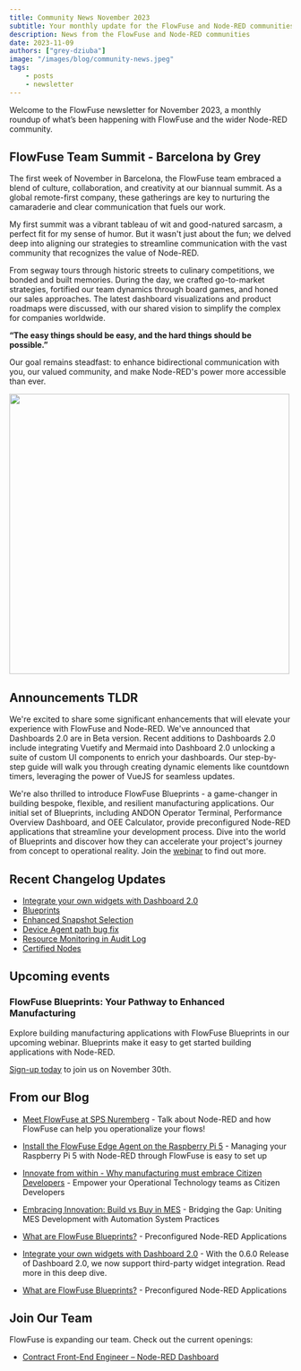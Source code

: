 ```yaml
---
title: Community News November 2023
subtitle: Your monthly update for the FlowFuse and Node-RED communities
description: News from the FlowFuse and Node-RED communities
date: 2023-11-09
authors: ["grey-dziuba"]
image: "/images/blog/community-news.jpeg"
tags:
    - posts
    - newsletter
---
```


Welcome to the FlowFuse newsletter for November 2023, a monthly roundup of what’s been happening with FlowFuse and the wider Node-RED community. 

<!--more-->

## FlowFuse Team Summit - Barcelona by Grey

The first week of November in Barcelona, the FlowFuse team embraced a blend of culture, collaboration, and creativity at our biannual summit. As a global remote-first company, these gatherings are key to nurturing the camaraderie and clear communication that fuels our work.

My first summit was a vibrant tableau of wit and good-natured sarcasm, a perfect fit for my sense of humor. But it wasn't just about the fun; we delved deep into aligning our strategies to streamline communication with the vast community that recognizes the value of Node-RED.

From segway tours through historic streets to culinary competitions, we bonded and built memories. During the day, we crafted go-to-market strategies, fortified our team dynamics through board games, and honed our sales approaches. The latest dashboard visualizations and product roadmaps were discussed, with our shared vision to simplify the complex for companies worldwide. 

**“The easy things should be easy, and the hard things should be possible.”**

Our goal remains steadfast: to enhance bidirectional communication with you, our valued community, and make Node-RED's power more accessible than ever. 

<img src="/blog/2023/11/images/IMG_6334.jpg" width=500 />

## Announcements TLDR

We're excited to share some significant enhancements that will elevate your experience with FlowFuse and Node-RED. We've announced that Dashboards 2.0 are in Beta version.  Recent additions to Dashboards 2.0 include integrating Vuetify and Mermaid into Dashboard 2.0 unlocking a suite of custom UI components to enrich your dashboards. Our step-by-step guide will walk you through creating dynamic elements like countdown timers, leveraging the power of VueJS for seamless updates.

We're also thrilled to introduce FlowFuse Blueprints - a game-changer in building bespoke, flexible, and resilient manufacturing applications. Our initial set of Blueprints, including ANDON Operator Terminal, Performance Overview Dashboard, and OEE Calculator, provide preconfigured Node-RED applications that streamline your development process. Dive into the world of Blueprints and discover how they can accelerate your project's journey from concept to operational reality.  Join the [webinar](/webinars/2023/blueprints/) to find out more.

## Recent Changelog Updates


- [Integrate your own widgets with Dashboard 2.0](/blog/2023/10/dashboard-integrations/)
- [Blueprints](/changelog/2023/10/blueprints/)
- [Enhanced Snapshot Selection](/changelog/2023/10/device-snapshot-selection/)
- [Device Agent path bug fix](/changelog/2023/10/path-bug-fix/)
- [Resource Monitoring in Audit Log](/changelog/2023/10/resource-alerts/)
- [Certified Nodes](/changelog/2023/10/certified-nodes/)

## Upcoming events


### FlowFuse Blueprints: Your Pathway to Enhanced Manufacturing

Explore building manufacturing applications with FlowFuse Blueprints in our upcoming webinar. Blueprints make it easy to get started building applications with Node-RED.

[Sign-up today](/webinars/2023/blueprints/) to join us on November 30th. 


## From our Blog


* [Meet FlowFuse at SPS Nuremberg](/blog/2023/11/meet-us-at-sps-nuremberg/) - Talk about Node-RED and how FlowFuse can help you operationalize your flows!

* [Install the FlowFuse Edge Agent on the Raspberry Pi 5](/node-red/hardwares/raspberry-pi-5) - Managing your Raspberry Pi 5 with Node-RED through FlowFuse is easy to set up

* [Innovate from within - Why manufacturing must embrace Citizen Developers](/blog/2023/10/citizen-development/) - Empower your Operational Technology teams as Citizen Developers

* [Embracing Innovation: Build vs Buy in MES](/blog/2023/10/mes-build-buy/) - Bridging the Gap: Uniting MES Development with Automation System Practices

* [What are FlowFuse Blueprints?](/blog/2023/10/blueprints/) - Preconfigured Node-RED Applications

* [Integrate your own widgets with Dashboard 2.0](/blog/2023/10/dashboard-integrations/) - With the 0.6.0 Release of Dashboard 2.0, we now support third-party widget integration. Read more in this deep dive.

* [What are FlowFuse Blueprints?](/blog/2023/10/blueprints/) - Preconfigured Node-RED Applications



## Join Our Team
FlowFuse is expanding our team. Check out the current openings:

- [Contract Front-End Engineer – Node-RED Dashboard](https://boards.greenhouse.io/flowfuse/jobs/4911532004)

